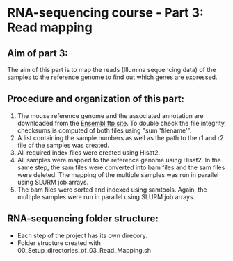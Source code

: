 # RNA-sequencing course - Part 3: Read mapping


## Aim of part 3:
The aim of this part is to map the reads (Illumina sequencing data) of the samples to the reference genome to find out which genes are expressed.


## Procedure and organization of this part:
1. The mouse reference genome and the associated annotation are downloaded from the [Ensembl ftp site](https://www.ensembl.org/info/data/ftp/index.html). To double check the file integrity, checksums is computed of both files using "sum 'filename'".
2. A list containing the sample numbers as well as the path to the r1 and r2 file of the samples was created.
3. All required index files were created using Hisat2.
4. All samples were mapped to the reference genome using Hisat2. In the same step, the sam files were converted into bam files and the sam files were deleted. The mapping of the multiple samples was run in parallel using SLURM job arrays.
5. The bam files were sorted and indexed using samtools. Again, the multiple samples were run in parallel using SLURM job arrays.


## RNA-sequencing folder structure:
- Each step of the project has its own direcory.
- Folder structure created with 00_Setup_directories_of_03_Read_Mapping.sh